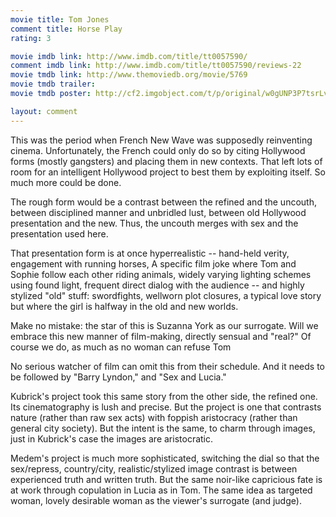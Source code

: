 ```yaml
---
movie title: Tom Jones
comment title: Horse Play
rating: 3

movie imdb link: http://www.imdb.com/title/tt0057590/
comment imdb link: http://www.imdb.com/title/tt0057590/reviews-22
movie tmdb link: http://www.themoviedb.org/movie/5769
movie tmdb trailer: 
movie tmdb poster: http://cf2.imgobject.com/t/p/original/w0gUNP3P7tsrLvpy4hicRRY6uFY.jpg

layout: comment
---
```


This was the period when French New Wave was supposedly reinventing cinema. Unfortunately, the French could only do so by citing Hollywood forms (mostly gangsters) and placing them in new contexts. That left lots of room for an intelligent Hollywood project to best them by exploiting itself. So much more could be done.

The rough form would be a contrast between the refined and the uncouth, between disciplined manner and unbridled lust, between old Hollywood presentation and the new. Thus, the uncouth merges with sex and the presentation used here.

That presentation form is at once hyperrealistic -- hand-held verity, engagement with running horses, A specific film joke where Tom and Sophie follow each other riding animals, widely varying lighting schemes using found light, frequent direct dialog with the audience -- and highly stylized "old" stuff: swordfights, wellworn plot closures, a typical love story but where the girl is halfway in the old and new worlds.

Make no mistake: the star of this is Suzanna York as our surrogate. Will we embrace this new manner of film-making, directly sensual and "real?" Of course we do, as much as no woman can refuse Tom

No serious watcher of film can omit this from their schedule. And it needs to be followed by "Barry Lyndon," and "Sex and Lucia."

Kubrick's project took this same story from the other side, the refined one. Its cinematography is lush and precise. But the project is one that contrasts nature (rather than raw sex acts) with foppish aristocracy (rather than general city society). But the intent is the same, to charm through images, just in Kubrick's case the images are aristocratic.

Medem's project is much more sophisticated, switching the dial so that the sex/repress, country/city, realistic/stylized image contrast is between experienced truth and written truth. But the same noir-like capricious fate is at work through copulation in Lucia as in Tom. The same idea as targeted woman, lovely desirable woman as the viewer's surrogate (and judge).